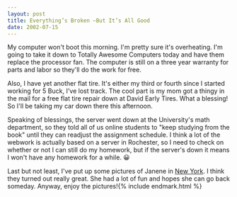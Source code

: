 ```yaml
---
layout: post
title: Everything’s Broken —But It’s All Good
date: 2002-07-15
---
```


My computer won't boot this morning. I'm pretty sure it's overheating. I'm going to take it down to Totally Awesome Computers today and have them replace the processor fan. The computer is still on a three year warranty for parts and labor so they'll do the work for free.

Also, I have yet another flat tire. It's either my third or fourth since I started working for 5 Buck, I've lost track. The cool part is my mom got a thingy in the mail for a free flat tire repair down at David Early Tires. What a blessing! So I'll be taking my car down there this afternoon.

Speaking of blessings, the server went down at the University's math department, so they told all of us online students to "keep studying from the book" until they can readjust the assignment schedule. I think a lot of the webwork is actually based on a server in Rochester, so I need to check on whether or not I can still do my homework, but if the server's down it means I won't have any homework for a while. 😀

Last but not least, I've put up some pictures of Janene in [New York](/friends/janene/newyork). I think they turned out really great. She had a lot of fun and hopes she can go back someday. Anyway, enjoy the pictures!{% include endmark.html %}